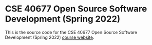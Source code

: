 # CSE 40677 Open Source Software Development (Spring 2022)

This is the source code for the CSE 40677 Open Source Software Development
(Spring 2022) [course
website](http://www3.nd.edu/~pbui/teaching/cse.40677.sp22).
